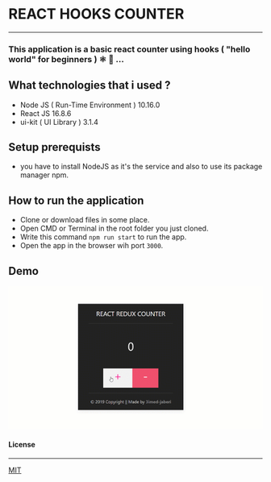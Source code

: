 # REACT HOOKS COUNTER 
---
### This application is a basic react counter using hooks ( "hello world" for beginners ) ⚛️ 🚀 ...

## What technologies that i used ?
 - Node JS ( Run-Time Environment ) 10.16.0
 - React JS 16.8.6
 - ui-kit ( UI Library ) 3.1.4

## Setup prerequists
 - you have to install NodeJS as it's the service and also to use its package manager npm.

## How to run the application
 - Clone or download files in some place.
 - Open CMD or Terminal in the root folder you just cloned.
 - Write this command ``` npm run start ``` to run the app.
 - Open the app in the browser wih port ``` 3000 ```. 

## Demo 
![quick-demo](https://raw.githubusercontent.com/3imed-jaberi/react-context-counter/master/src/assets/demo/demo.gif)
  
#### License
---
[MIT](https://choosealicense.com/licenses/mit/)  


